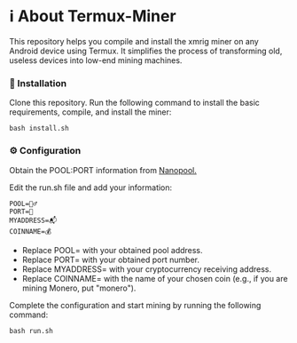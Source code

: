 
# ℹ️ About Termux-Miner

This repository helps you compile and install the xmrig miner on any Android device using Termux. It simplifies the process of transforming old, useless devices into low-end mining machines.

### 🚀 Installation

Clone this repository.
Run the following command to install the basic requirements, compile, and install the miner:

    bash install.sh

### ⚙️ Configuration

Obtain the POOL:PORT information from [Nanopool.](https://nanopool.org/)

Edit the run.sh file and add your information:


    POOL=🏊‍♂️
    PORT=🔢
    MYADDRESS=📬
    COINNAME=💰

- Replace POOL= with your obtained pool address.
- Replace PORT= with your obtained port number.
- Replace MYADDRESS= with your cryptocurrency receiving address.
- Replace COINNAME= with the name of your chosen coin (e.g., if you are mining Monero, put "monero").

Complete the configuration and start mining by running the following command:

    bash run.sh
